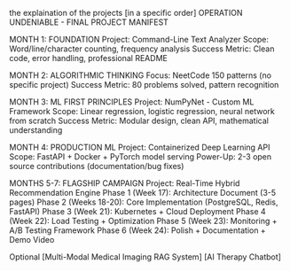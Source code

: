 the explaination of the projects [in a specific order]
OPERATION UNDENIABLE - FINAL PROJECT MANIFEST

MONTH 1: FOUNDATION
Project: Command-Line Text Analyzer
Scope: Word/line/character counting, frequency analysis
Success Metric: Clean code, error handling, professional README

MONTH 2: ALGORITHMIC THINKING
Focus: NeetCode 150 patterns (no specific project)
Success Metric: 80 problems solved, pattern recognition

MONTH 3: ML FIRST PRINCIPLES
Project: NumPyNet - Custom ML Framework
Scope: Linear regression, logistic regression, neural network from scratch
Success Metric: Modular design, clean API, mathematical understanding

MONTH 4: PRODUCTION ML
Project: Containerized Deep Learning API
Scope: FastAPI + Docker + PyTorch model serving
Power-Up: 2-3 open source contributions (documentation/bug fixes)

MONTHS 5-7: FLAGSHIP CAMPAIGN
Project: Real-Time Hybrid Recommendation Engine
Phase 1 (Week 17): Architecture Document (3-5 pages)
Phase 2 (Weeks 18-20): Core Implementation (PostgreSQL, Redis, FastAPI)
Phase 3 (Week 21): Kubernetes + Cloud Deployment
Phase 4 (Week 22): Load Testing + Optimization
Phase 5 (Week 23): Monitoring + A/B Testing Framework
Phase 6 (Week 24): Polish + Documentation + Demo Video

Optional
[Multi-Modal Medical Imaging RAG System]
[AI Therapy Chatbot]

